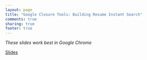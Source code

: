 ```yaml
---
layout: page
title: "Google Closure Tools: Building Resume Instant Search"
comments: true
sharing: true
footer: true
---
```

*These slides work best in Google Chrome*

[Slides](/talks/google-closure-tools-resume-instant/slides/)



